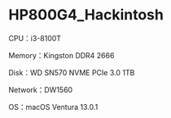 # HP800G4_Hackintosh

CPU：i3-8100T

Memory：Kingston DDR4 2666

Disk：WD SN570 NVME PCIe 3.0 1TB

Network：DW1560

OS：macOS Ventura 13.0.1
